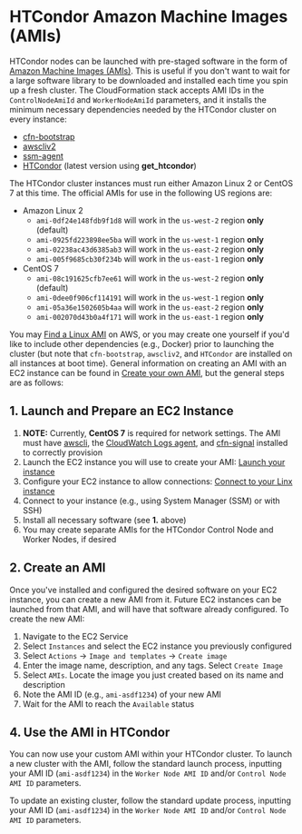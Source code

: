 # HTCondor Amazon Machine Images (AMIs)

HTCondor nodes can be launched with pre-staged software in the form of [Amazon Machine Images (AMIs)](https://docs.aws.amazon.com/AWSEC2/latest/UserGuide/AMIs.html). This is useful if you don't want to wait for a large software library to be downloaded and installed each time you spin up a fresh cluster. The CloudFormation stack accepts AMI IDs in the `ControlNodeAmiId` and `WorkerNodeAmiId` parameters, and it installs the minimum necessary dependencies needed by the HTCondor cluster on every instance:

- [cfn-bootstrap](https://docs.aws.amazon.com/AWSCloudFormation/latest/UserGuide/cfn-helper-scripts-reference.html#cfn-helper-scripts-reference-downloads)
- [awscliv2](https://docs.aws.amazon.com/cli/latest/userguide/getting-started-install.html)
- [ssm-agent](https://docs.aws.amazon.com/systems-manager/latest/userguide/ssm-agent.html)
- [HTCondor](https://htcondor.readthedocs.io/en/latest/getting-htcondor/admin-quick-start.html) (latest version using **get_htcondor**)

The HTCondor cluster instances must run either Amazon Linux 2 or CentOS 7 at this time. The official AMIs for use in the following US regions are:

- Amazon Linux 2
  - `ami-0df24e148fdb9f1d8` will work in the `us-west-2` region **only** (default)
  - `ami-0925fd223898ee5ba` will work in the `us-west-1` region **only**
  - `ami-02238ac43d6385ab3` will work in the `us-east-2` region **only**
  - `ami-005f9685cb30f234b` will work in the `us-east-1` region **only**
- CentOS 7
  - `ami-08c191625cfb7ee61` will work in the `us-west-2` region **only** (default)
  - `ami-0dee0f906cf114191` will work in the `us-west-1` region **only**
  - `ami-05a36e1502605b4aa` will work in the `us-east-2` region **only**
  - `ami-002070d43b0a4f171` will work in the `us-east-1` region **only**

You may [Find a Linux AMI](https://docs.aws.amazon.com/AWSEC2/latest/UserGuide/finding-an-ami.html)
on AWS, or you may create one yourself if you'd like to include other dependencies (e.g., Docker) prior to launching the cluster (but note that `cfn-bootstrap`, `awscliv2`, and `HTCondor` are installed on all instances at boot time). General information on creating an AMI with an EC2 instance can be found in [Create your own AMI](https://docs.aws.amazon.com/AWSEC2/latest/UserGuide/AMIs.html#creating-an-ami), but the general steps are as follows:

## 1. Launch and Prepare an EC2 Instance

1. **NOTE:** Currently, **CentOS 7** is required for network settings. The AMI must have [awscli](https://aws.amazon.com/cli/), the [CloudWatch Logs agent](https://docs.aws.amazon.com/AmazonCloudWatch/latest/logs/QuickStartEC2Instance.html), and [cfn-signal](https://docs.aws.amazon.com/AWSCloudFormation/latest/UserGuide/cfn-helper-scripts-reference.html) installed to correctly provision
1. Launch the EC2 instance you will use to create your AMI: [Launch your instance](https://docs.aws.amazon.com/AWSEC2/latest/UserGuide/LaunchingAndUsingInstances.html)
1. Configure your EC2 instance to allow connections: [Connect to your Linx instance](https://docs.aws.amazon.com/AWSEC2/latest/UserGuide/AccessingInstances.html)
1. Connect to your instance (e.g., using System Manager (SSM) or with SSH)
1. Install all necessary software (see **1.** above)
1. You may create separate AMIs for the HTCondor Control Node and Worker Nodes, if desired

## 2. Create an AMI

Once you've installed and configured the desired software on your EC2 instance, you can create a new AMI from it. Future EC2 instances can be launched from that AMI, and will have that software already configured. To create the new AMI:

1. Navigate to the EC2 Service
2. Select `Instances` and select the EC2 instance you previously configured
3. Select `Actions` -> `Image and templates` -> `Create image`
4. Enter the image name, description, and any tags. Select `Create Image`
5. Select `AMIs`. Locate the image you just created based on its name and description
6. Note the AMI ID (e.g., `ami-asdf1234`) of your new AMI
7. Wait for the AMI to reach the `Available` status

## 4. Use the AMI in HTCondor

You can now use your custom AMI within your HTCondor cluster. To launch a new cluster with the AMI, follow the standard launch process, inputting your AMI ID (`ami-asdf1234`) in the `Worker Node AMI ID` and/or `Control Node AMI ID` parameters.

To update an existing cluster, follow the standard update process, inputting your AMI ID (`ami-asdf1234`) in the `Worker Node AMI ID` and/or `Control Node AMI ID` parameters.
